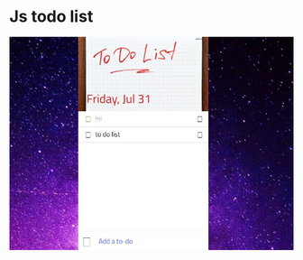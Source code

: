 # Js todo list
<img src="https://github.com/Brillianttyagi/todo-list/blob/master/Images/todo%20pic.JPG?raw=true">
